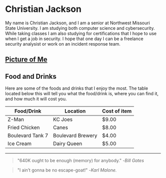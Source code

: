 # Christian Jackson

My name is Christian Jackson, and I am a senior at Northwest Missouri State University. I am studying both computer science and cybersecurity. While taking classes I am also studying for certifications that I hope to use when I get a job in security. I hope that one day I can be a freelance security analysist or work on an incident response team.

[Picture of Me](https://github.com/ChristianJBNB/assignment2-jackson/blob/main/IMG_1494.JPG?raw=true)
---
## Food and Drinks

Here are some of the foods and drinks that I enjoy the most. The table located below this will tell you what the food/drink is, where you can find it, and how much it will cost you.

| Food/Drink       | Location          | Cost of item |
|------------------|-------------------|--------------|
| Z-Man            | KC Joes           | $9.00        |
| Fried Chicken    | Canes             | $8.00        |
| Boulevard Tank 7 | Boulevard Brewery | $4.00        |
| Ice Cream        | Dairy Queen       | $5.00        |
---
>"640K ought to be enough (memory) for anybody." -*Bill Gates*

>"I ain’t gonna be no escape-goat!" -*Karl Malone.*